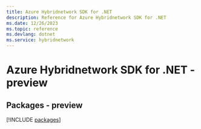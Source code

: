 ```yaml
---
title: Azure Hybridnetwork SDK for .NET
description: Reference for Azure Hybridnetwork SDK for .NET
ms.date: 12/26/2023
ms.topic: reference
ms.devlang: dotnet
ms.service: hybridnetwork
---
```

# Azure Hybridnetwork SDK for .NET - preview
## Packages - preview
[!INCLUDE [packages](hybridnetwork-index.md)]